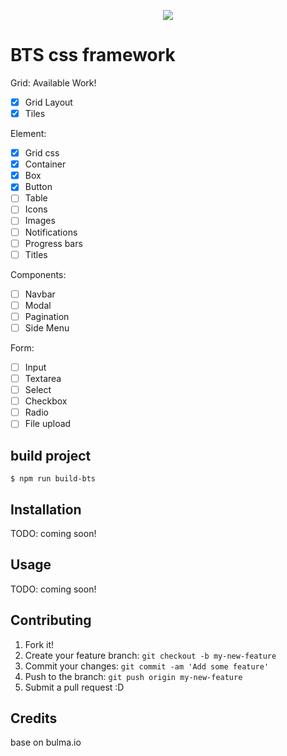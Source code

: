 <p align="center">
  <img src="https://res.cloudinary.com/teepublic/image/private/s--_8nZriQL--/t_Preview/b_rgb:ffffff,c_limit,f_jpg,h_630,q_90,w_630/v1510790884/production/designs/2061413_1.jpg">
</p>

# BTS css framework
Grid: Available Work!
- [x] Grid Layout
- [x] Tiles

Element:
- [x] Grid css
- [x] Container
- [x] Box
- [x] Button
- [ ] Table
- [ ] Icons
- [ ] Images
- [ ] Notifications
- [ ] Progress bars
- [ ] Titles

Components:
- [ ] Navbar
- [ ] Modal
- [ ] Pagination
- [ ] Side Menu

Form:
- [ ] Input
- [ ] Textarea
- [ ] Select
- [ ] Checkbox
- [ ] Radio
- [ ] File upload

## build project
```
$ npm run build-bts
```

## Installation

TODO: coming soon!

## Usage

TODO: coming soon!

## Contributing

1. Fork it!
2. Create your feature branch: `git checkout -b my-new-feature`
3. Commit your changes: `git commit -am 'Add some feature'`
4. Push to the branch: `git push origin my-new-feature`
5. Submit a pull request :D


## Credits

base on bulma.io
